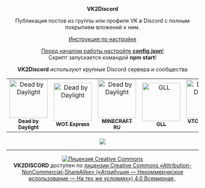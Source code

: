 <p align="center">
    <b>VK2Discord</b>
</p>
<p align="center">
    Публикация постов из группы или профиля VK в Discord с полным покрытием вложений к ним.
</p>
<p align="center">
  <a href="https://github.com/MrZillaGold/VK2Discord/wiki/%D0%98%D0%BD%D1%81%D1%82%D1%80%D1%83%D0%BA%D1%86%D0%B8%D1%8F">
    Инструкция по настройке
  </a>
</p>

<p align="center">
  <a href="https://github.com/MrZillaGold/VK2Discord/blob/master/CONFIG_FIELDS.md">
    Перед началом работы настройте <b>config.json</b>!
  </a>
  <br/>
  Скрипт запускается командой <b>npm start</b>!
</p>

<p align="center">
  <b>VK2Discord</b> используют крупные Discord сервера и сообщества
</p>

<table>
  <tr>
    <td align="center">
      <a href="https://discord.gg/deadbydaylight">
        <img src="https://i.imgur.com/bjGpT8Y.jpg" width="100px;" alt="Dead by Daylight"/>
        <br/>
      <sub><b>Dead by Daylight</b></sub>
      </a>
    </td>
    <td align="center">
      <a href="https://vk.com/wotclue">
        <img src="https://i.imgur.com/04eVG0k.jpg" width="100px;" alt="Dead by Daylight"/>
        <br/>
      <sub><b>WOT Express</b></sub>
      </a>
    </td>
    <td align="center">
      <a href="https://discord.gg/tAca6dX">
        <img src="https://i.imgur.com/ExjWQCI.png" width="100px;" alt="Dead by Daylight"/>
        <br/>
      <sub><b>MINECRAFT RU</b></sub>
      </a>
    </td>
    <td align="center">
      <a href="https://vk.com/globalloot">
        <img src="https://i.imgur.com/m1EF3pN.jpg" width="100px;" alt="GLL"/>
        <br/>
      <sub><b>GLL</b></sub>
      </a>
    </td>
    <td align="center">
      <a href="https://discord.gg/MfKUp4F">
        <img src="https://i.imgur.com/FuI3ONC.jpg" width="100px;" alt="Dead by Daylight"/>
        <br/>
      <sub><b>VTC QuickFire Corp.</b></sub>
      </a>
    </td>
    </tr>
</table>

<p align="center">
  <img src="https://repository-images.githubusercontent.com/192033596/2c44de80-d8b2-11e9-9fc5-03e288f8da72">
</p>

***

<p align="center">
<a rel="license" href="http://creativecommons.org/licenses/by-nc-sa/4.0/">
  <img alt="Лицензия Creative Commons" style="border-width:0" src="https://i.creativecommons.org/l/by-nc-sa/4.0/88x31.png"/>
  </a>
  <br/>
  <b>VK2DISCORD</b> доступен по 
  <a rel="license" href="http://creativecommons.org/licenses/by-nc-sa/4.0/">
    лицензии Creative Commons «Attribution-NonCommercial-ShareAlike» («Атрибуция —  Некоммерческое использование — На тех же условиях») 4.0 Всемирная
  </a>.
</p>
